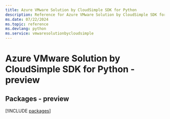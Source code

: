 ```yaml
---
title: Azure VMware Solution by CloudSimple SDK for Python
description: Reference for Azure VMware Solution by CloudSimple SDK for Python
ms.date: 07/22/2024
ms.topic: reference
ms.devlang: python
ms.service: vmwaresolutionbycloudsimple
---
```

# Azure VMware Solution by CloudSimple SDK for Python - preview
## Packages - preview
[!INCLUDE [packages](vmware-solution-by-cloudsimple-index.md)]